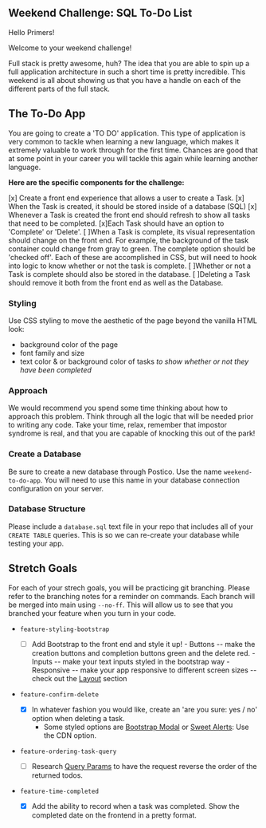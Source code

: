 
## Weekend Challenge: SQL To-Do List

Hello Primers! 

Welcome to your weekend challenge!

Full stack is pretty awesome, huh? The idea that you are able to spin up a full
application architecture in such a short time is pretty incredible. This
weekend is all about showing us that you have a handle on each of the different
parts of the full stack. 

## The To-Do App

You are going to create a 'TO DO' application. This type of application is very
common to tackle when learning a new language, which makes it extremely
valuable to work through for the first time. Chances are good that at some
point in your career you will tackle this again while learning another
language.

**Here are the specific components for the challenge:**

[x] Create a front end experience that allows a user to create a Task.
[x] When the Task is created, it should be stored inside of a database (SQL)
[x] Whenever a Task is created the front end should refresh to show all tasks
  that need to be completed.
[x]Each Task should have an option to 'Complete' or 'Delete'.
[ ]When a Task is complete, its visual representation should change on the front
  end. For example, the background of the task container could change from gray
  to green. The complete option should be  'checked off'. Each of these are
  accomplished in CSS, but will need to hook into logic to know whether or not
  the task is complete.
[ ]Whether or not a Task is complete should also be stored in the database.
[ ]Deleting a Task should remove it both from the front end as well as the
  Database.

### Styling

Use CSS styling to move the aesthetic of the page beyond the vanilla HTML look:
  - background color of the page
  - font family and size
  - text color & or background color of tasks *to show whether or not they have
    been completed*

### Approach

We would recommend you spend some time thinking about how to approach this
problem. Think through all the logic that will be needed prior to writing any
code. Take your time, relax, remember that impostor syndrome is real, and that
you are capable of knocking this out of the park!

### Create a Database

Be sure to create a new database through Postico. Use the name
`weekend-to-do-app`. You will need to use this name in your database connection
configuration on your server.

### Database Structure

Please include a `database.sql` text file in your repo that includes all of
your `CREATE TABLE` queries. This is so we can re-create your database while
testing your app.

## Stretch Goals

For each of your strech goals, you will be practicing git branching. Please
refer to the branching notes for a reminder on commands. Each branch will be
merged into main using `--no-ff`. This will allow us to see that you branched
your feature when you turn in your code.

- `feature-styling-bootstrap` 

    - [ ]  Add Bootstrap to the front end and style it up!
      -  Buttons -- make the creation buttons and completion buttons green and
         the delete red.
      -  Inputs -- make your text inputs styled in the bootstrap way
      -  Responsive -- make your app responsive to different screen sizes --
         check out the
         [Layout](https://getbootstrap.com/docs/4.1/layout/overview/) section

- `feature-confirm-delete`

    - [x]  In whatever fashion you would like, create an 'are you sure: yes /
      no' option when deleting a task.
        - Some styled options are [Bootstrap
          Modal](https://getbootstrap.com/docs/4.0/components/modal/) or [Sweet
          Alerts](https://sweetalert.js.org/guides/): Use the CDN option.

- `feature-ordering-task-query` 

    - [ ]  Research [Query Params](https://expressjs.com/en/api.html#req.query)
      to have the request reverse the order of the returned todos. 
    
- `feature-time-completed` 

    - [x]  Add the ability to record when a task was completed. Show the
      completed date on the frontend in a pretty format.
